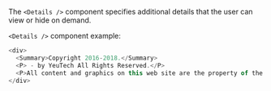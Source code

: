 The `<Details />` component specifies additional details that the user can view or hide on demand. 

`<Details />` component example:

```js
<div>
  <Summary>Copyright 2016-2018.</Summary>
  <P> - by YeuTech All Rights Reserved.</P>
  <P>All content and graphics on this web site are the property of the company YeuTech.</P>
</div>
```
